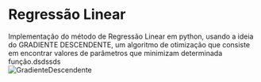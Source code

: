 # Regressão Linear
Implementação do método de Regressão Linear em python, usando a ideia do GRADIENTE DESCENDENTE, um algoritmo de otimização que consiste em encontrar valores de parâmetros que minimizam determinada função.dsdssds  
![GradienteDescendente](https://user-images.githubusercontent.com/130702330/232258727-f716e916-b2f6-46ad-b59a-d8ae4727736e.jpg)
